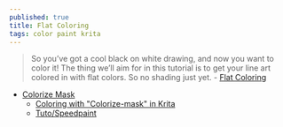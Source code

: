 ```yaml
---
published: true
title: Flat Coloring
tags: color paint krita
---
```

> So you’ve got a cool black on white drawing, and now you want to color it! The thing we’ll aim for in this tutorial is to get your line art colored in with flat colors. So no shading just yet. - [Flat Coloring](https://docs.krita.org/en/tutorials/flat-coloring.html)

- [Colorize Mask](https://docs.krita.org/en/tutorials/common_workflows.html#colorize-mask)
	- [Coloring with "Colorize-mask" in Krita](https://www.youtube.com/watch?v=HQdx6H9BIGs)
    - [Tuto/Speedpaint](https://www.youtube.com/watch?v=X4NM1VyXf60&list=PLHEWVw93kqsUaTJkH_pR70ZR-w-HjLMN8&index=8)
